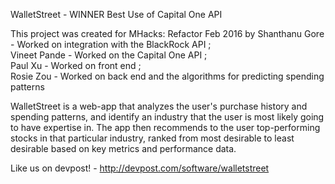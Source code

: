 WalletStreet - WINNER Best Use of Capital One API

This project was created for MHacks: Refactor Feb 2016 by 
Shanthanu Gore - Worked on integration with the BlackRock API ;   
Vineet Pande - Worked on the Capital One API ;    
Paul Xu - Worked on front end ;    
Rosie Zou - Worked on back end and the algorithms for predicting spending patterns

WalletStreet is a web-app that analyzes the user's purchase history and spending patterns, 
and identify an industry that the user is most likely going to have expertise in. 
The app then recommends to the user top-performing stocks in that particular industry, 
ranked from most desirable to least desirable based on key metrics and performance data.

Like us on devpost! - http://devpost.com/software/walletstreet




